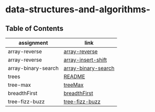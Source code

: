 # data-structures-and-algorithms-



## Table of Contents

| assignment                         | link                                                  |
| -----------                        | -----------                                           |
| array-reverse                      | [array-reverse](array-reverse/array-reverse.md)             |
| array-reverse                      | [array-insert-shift](array-insert-shift/array-insert-shift.md)             |
| array-binary-search                | [array-binary-search](array-binary-search/array-binary-search.md)             |
| trees               | [README](data-structures/trees/README.md)             |
| tree-max                | [treeMax](data-structures/tree-max/treeMax.md)             |
|      breadthFirst           | [breadthFirst](data-structures/tree-breadth-first/tree-breadth-first.md)             |
|      tree-fizz-buzz           | [tree-fizz-buzz](data-structures/tree-fizz-buzz/tree-fizz-buzz.md)             |





